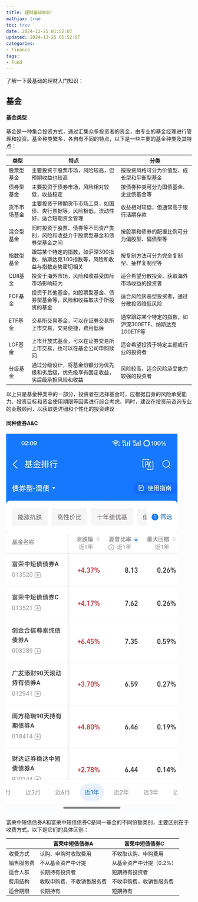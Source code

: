 ```yaml
---
title: 理财基础知识
mathjax: true
toc: true
date: 2024-12-25 01:52:07
updated: 2024-12-25 01:52:07
categories:
- Finance
tags:
- Fund
---
```


了解一下最基础的理财入门知识：

<!--more-->

## 基金

#### 基金类型

基金是一种集合投资方式，通过汇集众多投资者的资金，由专业的基金经理进行管理和投资。基金种类繁多，各自有不同的特点，以下是一些主要的基金种类及其特点：



|      类型      | 特点       | 分类       |
| ---------- | --------------------- | --------------------- |
| 股票型基金   | 主要投资于股票市场，风险较高，但预期收益也较高   | 按投资风格可分为价值型、成长型和平衡型基金   |
| 债券型基金 | 主要投资于债券市场，风险相对较低，收益稳定     | 按债券种类可分为国债基金、企业债基金等 |
| 货币市场基金   | 主要投资于短期货币市场工具，如国债、央行票据等，风险极低，流动性好，适合短期资金管理         | 收益相对较低，但通常高于银行活期存款         |
| 混合型基金   | 同时投资于股票、债券等不同资产类别，风险和收益介于股票型基金和债券型基金之间 | 按股票和债券的配置比例可分为偏股型、偏债型等 |
| 指数型基金   | 跟踪某个特定的指数，如沪深300指数、纳斯达克100指数等，风险和收益与指数走势密切相关             | 按复制方法可分为完全复制型、抽样复制型等             |
| QDII基金   | 投资于海外市场，风险和收益受国际市场影响较大     | 适合希望分散投资、获取海外市场收益的投资者             |
| FOF基金   | 投资于其他基金，如股票型基金、债券型基金等，风险和收益取决于所投资的基金             | 适合风险厌恶型投资者，通过分散投资降低风险            |
| ETF基金   | 交易所交易基金，可以在证券交易所上市交易，交易便捷，费用低廉             | 通常跟踪某个特定的指数，如沪深300ETF、纳斯达克100ETF等             |
| LOF基金   | 上市开放式基金，可以在证券交易所上市交易，也可以在基金公司申购赎回             | 适合希望投资于特定主题或行业的投资者             |
| 分级基金   | 通过分级设计，将基金份额分为优先级和劣后级，优先级享有固定收益，劣后级承担风险和收益             | 风险较高，适合风险承受能力较强的投资者             |


以上只是基金种类中的一部分，投资者在选择基金时，应根据自身的风险承受能力、投资目标和资金使用期限等因素进行综合考虑。同时，建议在投资前咨询专业的金融顾问，以获取更详细和个性化的投资建议

#### 同种债券A&C

![富荣中短债](https://github.com/TransformersWsz/picx-images-hosting/raw/master/637453d82cfe01a6b8ebe8c68e26f89.77dmhjm8rn.webp)

富荣中短债债券A和富荣中短债债券C是同一基金的不同份额类别，主要区别在于收费方式。以下是它们的具体区别：

|            | 富荣中短债债券A       | 富荣中短债债券C       |
| ---------- | --------------------- | --------------------- |
| 收费方式   | 认购、申购时收取费用   | 不收取认购、申购费用   |
| 销售服务费 | 不从基金资产中计提     | 从基金资产中计提（0.2%）|
| 适合人群   | 长期持有投资者         | 短期持有投资者         |
| 费用结构   | 收取申购费，不收销售服务费 | 不收申购费，收销售服务费 |
| 适合期限   | 长期持有             | 短期持有             |
